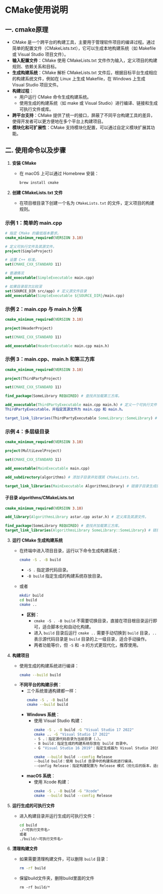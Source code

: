 # CMake使用说明

## 一. cmake原理
- CMake 是一个跨平台的构建工具，主要用于管理软件项目的编译过程。通过简单的配置文件（CMakeLists.txt），它可以生成本地构建系统（如 Makefile 或 Visual Studio 项目文件）。
- **输入配置文件**：CMake 使用 CMakeLists.txt 文件作为输入，定义项目的构建规则、依赖关系和目标。
- **生成构建系统**：CMake 解析 CMakeLists.txt 文件后，根据目标平台生成相应的构建系统文件，例如在 Linux 上生成 Makefile，在 Windows 上生成 Visual Studio 项目文件。
- **构建过程**：
  - 用户运行 CMake 命令生成构建系统。
  - 使用生成的构建系统（如 make 或 Visual Studio）进行编译、链接和生成可执行文件或库。
- **跨平台支持**：CMake 提供了统一的接口，屏蔽了不同平台构建工具的差异，使得开发者可以更方便地在多个平台上构建项目。
- **模块化和可扩展性**：CMake 支持模块化配置，可以通过自定义模块扩展其功能。

## 二. 使用命令以及步骤

1. **安装 CMake**
   - 在 macOS 上可以通过 Homebrew 安装：
     ```bash
     brew install cmake
     ```

2. **创建 CMakeLists.txt 文件**
   - 在项目根目录下创建一个名为 `CMakeLists.txt` 的文件，定义项目的构建规则。

### 示例 1：简单的 main.cpp
```cmake
# 指定 CMake 的最低版本要求。
cmake_minimum_required(VERSION 3.10)

# 定义可执行文件及其源文件。
project(SimpleProject)

# 设置 C++ 标准。
set(CMAKE_CXX_STANDARD 11)

# 普通情况
add_executable(SimpleExecutable main.cpp)

# 如果目录层次比较深
set(SOURCE_DIR src/app) # 定义源文件目录
add_executable(SimpleExecutable ${SOURCE_DIR}/main.cpp)
```

### 示例 2：main.cpp 与 main.h 分离
```cmake
cmake_minimum_required(VERSION 3.10) 

project(HeaderProject)

set(CMAKE_CXX_STANDARD 11) 

add_executable(HeaderExecutable main.cpp main.h) 
```

### 示例 3：main.cpp、main.h 和第三方库
```cmake
cmake_minimum_required(VERSION 3.10)

project(ThirdPartyProject)

set(CMAKE_CXX_STANDARD 11)

find_package(SomeLibrary REQUIRED) # 查找并加载第三方库。

add_executable(ThirdPartyExecutable main.cpp main.h) # 定义一个可执行文件 
ThirdPartyExecutable，并指定其源文件为 main.cpp 和 main.h。

target_link_libraries(ThirdPartyExecutable SomeLibrary::SomeLibrary) # 链接第三方库到可执行文件。
```

### 示例 4：多层级目录
```cmake
cmake_minimum_required(VERSION 3.10)

project(MultiLevelProject)

set(CMAKE_CXX_STANDARD 11)

add_executable(MainExecutable main.cpp)

add_subdirectory(algorithms) # 添加子目录并处理其 CMakeLists.txt。

target_link_libraries(MainExecutable AlgorithmsLibrary) # 链接子目录生成的库到主可执行文件。
```

#### 子目录 algorithms/CMakeLists.txt
```cmake
cmake_minimum_required(VERSION 3.10)

add_library(AlgorithmsLibrary astar.cpp astar.h) # 定义库及其源文件。

find_package(SomeLibrary REQUIRED) # 查找并加载第三方库。
target_link_libraries(AlgorithmsLibrary SomeLibrary::SomeLibrary) # 链接第三方库到库文件。
```

3. **运行 CMake 生成构建系统**
   - 在终端中进入项目目录，运行以下命令生成构建系统：
     ```bash
     cmake -S . -B build
     ```
     - `-S .` 指定源代码目录。
     - `-B build` 指定生成的构建系统存放目录。

   - 或者
     ```bash
     mkdir build
     cd build
     cmake ..
     ```
     
     - **区别**：
       - `cmake -S . -B build` 不需要切换目录，直接在项目根目录运行即可，适合脚本化和自动化构建。
       - 进入 `build` 目录后运行 `cmake ..` 需要手动切换到 `build` 目录，`..` 表示源代码目录是 `build` 目录的上一级目录，适合手动操作。
       - 两者功能等价，但 `-S` 和 `-B` 的方式更现代化，推荐使用。

4. **构建项目**
   - 使用生成的构建系统进行编译：
     ```bash
     cmake --build build
     ```
   - **不同平台的构建示例**：
     - 三个系统普通构建都一样：
         ```bash
         cmake -S . -B build
         cmake --build build
         ```
     - **Windows 系统**：
       - 使用 Visual Studio 构建：
         ```bash
         cmake -S . -B build -G "Visual Studio 17 2022"
         cmake .. -G "Visual Studio 17 2022"
         - S .：指定源代码目录为当前目录（.）。
         - B build：指定生成的构建系统存放在 build 目录中。
         - G "Visual Studio 16 2019"：指定生成器为 Visual Studio 2019，生成适用于 Visual Studio 的项目文件。

         cmake --build build --config Release
         --build build：使用 build 目录中的构建系统进行编译。
         --config Release：指定构建配置为 Release 模式（优化后的版本，适合发布）。
         ```
     - **macOS 系统**：
       - 使用 Xcode 构建：
         ```bash
         cmake -S . -B build -G "Xcode"
         cmake --build build --config Release
         ```


5. **运行生成的可执行文件**
   - 进入构建目录并运行生成的可执行文件：
     ```bash
     cd build
     ./<可执行文件名>
     或者
     ./build/<可执行文件名>
     ```

6. **清理构建文件**
   - 如果需要清理构建文件，可以删除 `build` 目录：
     ```bash
     rm -rf build
     ```
   - 保留build文件夹，删除build里面的文件
     ```
     rm -rf build/*
     ```